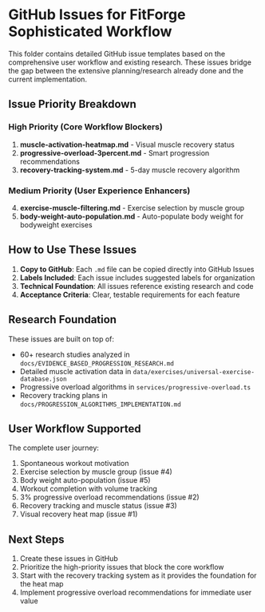 # GitHub Issues for FitForge Sophisticated Workflow

This folder contains detailed GitHub issue templates based on the comprehensive user workflow and existing research. These issues bridge the gap between the extensive planning/research already done and the current implementation.

## Issue Priority Breakdown

### High Priority (Core Workflow Blockers)
1. **muscle-activation-heatmap.md** - Visual muscle recovery status
2. **progressive-overload-3percent.md** - Smart progression recommendations  
3. **recovery-tracking-system.md** - 5-day muscle recovery algorithm

### Medium Priority (User Experience Enhancers)
4. **exercise-muscle-filtering.md** - Exercise selection by muscle group
5. **body-weight-auto-population.md** - Auto-populate body weight for bodyweight exercises

## How to Use These Issues

1. **Copy to GitHub**: Each `.md` file can be copied directly into GitHub Issues
2. **Labels Included**: Each issue includes suggested labels for organization
3. **Technical Foundation**: All issues reference existing research and code
4. **Acceptance Criteria**: Clear, testable requirements for each feature

## Research Foundation

These issues are built on top of:
- 60+ research studies analyzed in `docs/EVIDENCE_BASED_PROGRESSION_RESEARCH.md`
- Detailed muscle activation data in `data/exercises/universal-exercise-database.json`
- Progressive overload algorithms in `services/progressive-overload.ts`
- Recovery tracking plans in `docs/PROGRESSION_ALGORITHMS_IMPLEMENTATION.md`

## User Workflow Supported

The complete user journey:
1. Spontaneous workout motivation
2. Exercise selection by muscle group (issue #4)
3. Body weight auto-population (issue #5)  
4. Workout completion with volume tracking
5. 3% progressive overload recommendations (issue #2)
6. Recovery tracking and muscle status (issue #3)
7. Visual recovery heat map (issue #1)

## Next Steps

1. Create these issues in GitHub
2. Prioritize the high-priority issues that block the core workflow
3. Start with the recovery tracking system as it provides the foundation for the heat map
4. Implement progressive overload recommendations for immediate user value
